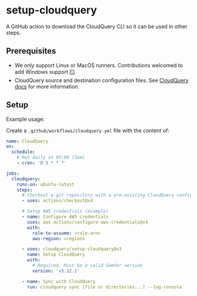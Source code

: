 # setup-cloudquery

A GitHub action to download the CloudQuery CLI so it can be used in other steps.

## Prerequisites

- We only support Linux or MacOS runners. Contributions welcomed to add Windows support 🪟
- CloudQuery source and destination configuration files. See [CloudQuery docs](https://www.cloudquery.io/docs/quickstart) for more information.

## Setup

Example usage:

Create a `.github/workflows/cloudquery.yml` file with the content of:

```yaml
name: CloudQuery
on:
  schedule:
    # Run daily at 03:00 (3am)
    - cron: '0 3 * * *'

jobs:
  cloudquery:
    runs-on: ubuntu-latest
    steps:
      # Checkout a git repository with a pre-existing CloudQuery configuration files
      - uses: actions/checkout@v4

      # Setup AWS credentials (example)
      - name: Configure AWS credentials
        uses: aws-actions/configure-aws-credentials@v4
        with:
          role-to-assume: <role-arn>
          aws-region: <region>

      - uses: cloudquery/setup-cloudquery@v3
        name: Setup CloudQuery
        with:
          # Required. Must be a valid SemVer version
          version: 'v5.12.1'

      - name: Sync with CloudQuery
        run: cloudquery sync [file or directories...] --log-console
```
